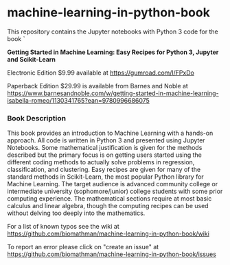 # machine-learning-in-python-book

This repository contains the Jupyter notebooks with Python 3 code for the book `

**Getting Started in Machine Learning: Easy Recipes for Python 3, Jupyter and Scikit-Learn**

Electronic Edition $9.99 available at https://gumroad.com/l/FPxDo

Paperback Edition $29.99 is available from Barnes and Noble at https://www.barnesandnoble.com/w/getting-started-in-machine-learning-isabella-romeo/1130341765?ean=9780996686075

### Book Description 

This book provides an introduction to Machine Learning with a hands-on approach. All code is written in Python 3 and presented using Jupyter Notebooks. Some mathematical justification is given for the methods described but the primary focus is on getting users started using the different coding methods to actually solve problems in regression, classification, and clustering. Easy recipes are given for many of the standard methods in Scikit-Learn, the most popular Python library for Machine Learning. The target audience is advanced community college or intermediate university (sophomore/junior) college students with some prior computing experience. The mathematical sections require at most basic calculus and linear algebra, though the computing recipes can be used without delving too deeply into the mathematics.

For a list of known typos see the wiki at https://github.com/biomathman/machine-learning-in-python-book/wiki

To report an error please click on "create an issue" at https://github.com/biomathman/machine-learning-in-python-book/issues 
